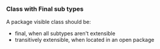 ### Class with Final sub types

A package visible class should be:
- final, when all subtypes aren't extensible
- transitively extensible, when located in an open package